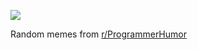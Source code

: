![](https://preview.redd.it/tpqxb1nf7ule1.png?width=320&crop=smart&auto=webp&s=fa710de7cf4d5b3bbc176180d8afa8311cf63715)

 Random memes from [r/ProgrammerHumor](https://www.reddit.com/r/ProgrammerHumor/)
